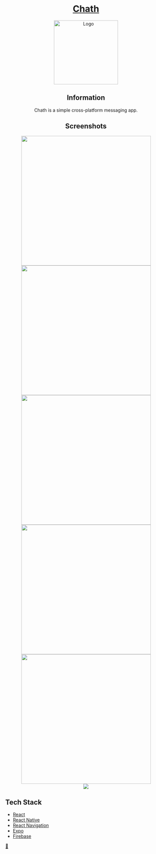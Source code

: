 <div align="center">
	<h1><a href="https://chath-v-v.web.app/">Chath</a></h1>
  <img src="assets/adaptive-icon.png" alt="Logo" width="200"/>
<h2>Information</h2>

Chath is a simple cross-platform messaging app.

<h2>Screenshots</h2>
<img src="chats.png" width="405"/>  
<img src="chat.png" width="405"/>  
<img src="login.png" width="405"/>  
<img src="register.png" width="405"/>  
<img src="new.png" width="405"/>  
<br>
<img src="expo-go.svg"/>

</div>

## Tech Stack

-   [React](https://reactjs.org/)
-   [React Native](https://reactnative.dev/)
-   [React Navigation](https://reactnavigation.org/)
-   [Expo](https://expo.dev/)
-   [Firebase](https://firebase.google.com/)

[💬](https://chath-v-v.web.app)
